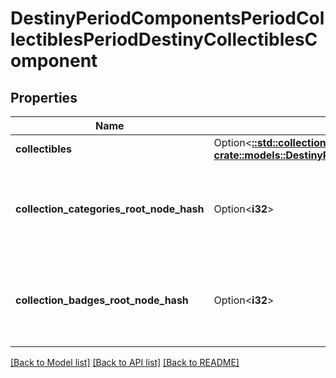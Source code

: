 # DestinyPeriodComponentsPeriodCollectiblesPeriodDestinyCollectiblesComponent

## Properties

Name | Type | Description | Notes
------------ | ------------- | ------------- | -------------
**collectibles** | Option<[**::std::collections::HashMap<String, crate::models::DestinyPeriodComponentsPeriodCollectiblesPeriodDestinyCollectibleComponent>**](Destiny.Components.Collectibles.DestinyCollectibleComponent.md)> |  | [optional]
**collection_categories_root_node_hash** | Option<**i32**> | The hash for the root presentation node definition of Collection categories. | [optional]
**collection_badges_root_node_hash** | Option<**i32**> | The hash for the root presentation node definition of Collection Badges. | [optional]

[[Back to Model list]](../README.md#documentation-for-models) [[Back to API list]](../README.md#documentation-for-api-endpoints) [[Back to README]](../README.md)



